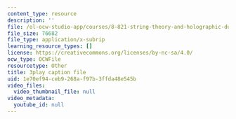 ```yaml
---
content_type: resource
description: ''
file: /ol-ocw-studio-app/courses/8-821-string-theory-and-holographic-duality-fall-2014/1e70ef94ceb9268af97b3ffda48e545b_gLYwLyeE8oU.srt
file_size: 76682
file_type: application/x-subrip
learning_resource_types: []
license: https://creativecommons.org/licenses/by-nc-sa/4.0/
ocw_type: OCWFile
resourcetype: Other
title: 3play caption file
uid: 1e70ef94-ceb9-268a-f97b-3ffda48e545b
video_files:
  video_thumbnail_file: null
video_metadata:
  youtube_id: null
---
```

